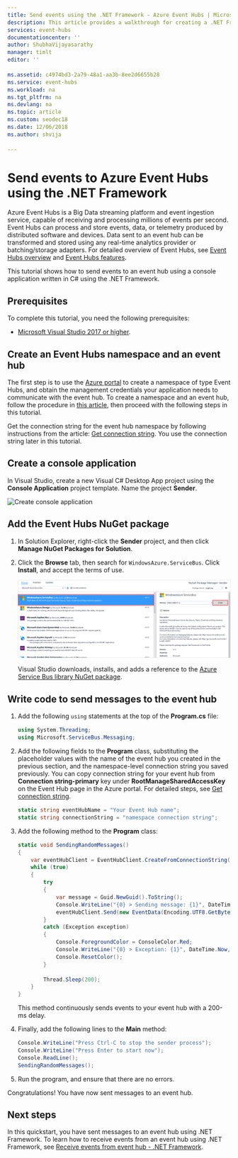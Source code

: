 ```yaml
---
title: Send events using the .NET Framework - Azure Event Hubs | Microsoft Docs
description: This article provides a walkthrough for creating a .NET Fraemwork application that sends events to Azure Event Hubs.
services: event-hubs
documentationcenter: ''
author: ShubhaVijayasarathy
manager: timlt
editor: ''

ms.assetid: c4974bd3-2a79-48a1-aa3b-8ee2d6655b28
ms.service: event-hubs
ms.workload: na
ms.tgt_pltfrm: na
ms.devlang: na
ms.topic: article
ms.custom: seodec18
ms.date: 12/06/2018
ms.author: shvija

---
```

# Send events to Azure Event Hubs using the .NET Framework
Azure Event Hubs is a Big Data streaming platform and event ingestion service, capable of receiving and processing millions of events per second. Event Hubs can process and store events, data, or telemetry produced by distributed software and devices. Data sent to an event hub can be transformed and stored using any real-time analytics provider or batching/storage adapters. For detailed overview of Event Hubs, see [Event Hubs overview](event-hubs-about.md) and [Event Hubs features](event-hubs-features.md).

This tutorial shows how to send events to an event hub using a console application written in C# using the .NET Framework. 

## Prerequisites
To complete this tutorial, you need the following prerequisites:

* [Microsoft Visual Studio 2017 or higher](https://visualstudio.com).

## Create an Event Hubs namespace and an event hub
The first step is to use the [Azure portal](https://portal.azure.com) to create a namespace of type Event Hubs, and obtain the management credentials your application needs to communicate with the event hub. To create a namespace and an event hub, follow the procedure in [this article](event-hubs-create.md), then proceed with the following steps in this tutorial.

Get the connection string for the event hub namespace by following instructions from the article: [Get connection string](event-hubs-get-connection-string.md#get-connection-string-from-the-portal). You use the connection string later in this tutorial.

## Create a console application

In Visual Studio, create a new Visual C# Desktop App project using the **Console Application** project template. Name the project **Sender**.
   
![Create console application](./media/event-hubs-dotnet-framework-getstarted-send/create-sender-csharp1.png)

## Add the Event Hubs NuGet package

1. In Solution Explorer, right-click the **Sender** project, and then click **Manage NuGet Packages for Solution**. 
2. Click the **Browse** tab, then search for `WindowsAzure.ServiceBus`. Click **Install**, and accept the terms of use. 
   
    ![Install Service Bus NuGet package](./media/event-hubs-dotnet-framework-getstarted-send/create-sender-csharp2.png)
   
    Visual Studio downloads, installs, and adds a reference to the [Azure Service Bus library NuGet package](https://www.nuget.org/packages/WindowsAzure.ServiceBus).

## Write code to send messages to the event hub

1. Add the following `using` statements at the top of the **Program.cs** file:
   
    ```csharp
    using System.Threading;
    using Microsoft.ServiceBus.Messaging;
    ```
2. Add the following fields to the **Program** class, substituting the placeholder values with the name of the event hub you created in the previous section, and the namespace-level connection string you saved previously. You can copy connection string for your event hub from **Connection string-primary** key under **RootManageSharedAccessKey** on the Event Hub page in the Azure portal. For detailed steps, see [Get connection string](event-hubs-get-connection-string.md#get-connection-string-from-the-portal).
   
    ```csharp
    static string eventHubName = "Your Event Hub name";
    static string connectionString = "namespace connection string";
    ```
3. Add the following method to the **Program** class:
   
      ```csharp
      static void SendingRandomMessages()
      {
          var eventHubClient = EventHubClient.CreateFromConnectionString(connectionString, eventHubName);
          while (true)
          {
              try
              {
                  var message = Guid.NewGuid().ToString();
                  Console.WriteLine("{0} > Sending message: {1}", DateTime.Now, message);
                  eventHubClient.Send(new EventData(Encoding.UTF8.GetBytes(message)));
              }
              catch (Exception exception)
              {
                  Console.ForegroundColor = ConsoleColor.Red;
                  Console.WriteLine("{0} > Exception: {1}", DateTime.Now, exception.Message);
                  Console.ResetColor();
              }
       
              Thread.Sleep(200);
          }
      }
      ```
   
      This method continuously sends events to your event hub with a 200-ms delay.
4. Finally, add the following lines to the **Main** method:
   
      ```csharp
      Console.WriteLine("Press Ctrl-C to stop the sender process");
      Console.WriteLine("Press Enter to start now");
      Console.ReadLine();
      SendingRandomMessages();
      ```
5. Run the program, and ensure that there are no errors.
  
Congratulations! You have now sent messages to an event hub.

## Next steps
In this quickstart, you have sent messages to an event hub using .NET Framework. To learn how to receive events from an event hub using .NET Framework, see [Receive events from event hub - .NET Framework](event-hubs-dotnet-framework-getstarted-receive-eph.md).

<!-- Images. -->
[19]: ./media/event-hubs-csharp-ephcs-getstarted/create-eh-proj1.png
[20]: ./media/event-hubs-csharp-ephcs-getstarted/create-eh-proj2.png
[21]: ./media/event-hubs-csharp-ephcs-getstarted/run-csharp-ephcs1.png
[22]: ./media/event-hubs-csharp-ephcs-getstarted/run-csharp-ephcs2.png


